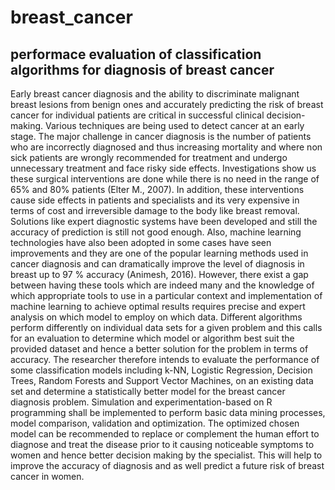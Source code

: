 # breast_cancer
## performace evaluation of classification algorithms for diagnosis of breast cancer

Early breast cancer diagnosis and the ability to discriminate malignant breast lesions from benign ones and accurately predicting the risk of breast cancer for individual patients are critical in successful clinical decision-making. Various techniques are being used to detect cancer at an early stage. 
The major challenge in cancer diagnosis is the number of patients who are incorrectly diagnosed and thus increasing mortality and where non sick patients are wrongly recommended for treatment and undergo unnecessary treatment and face risky side effects. Investigations show us these surgical interventions are done while there is no need in the range of 65% and 80% patients (Elter M., 2007). In addition, these interventions cause side effects in patients and specialists and its very expensive in terms of cost and irreversible damage to the body like breast removal. Solutions like expert diagnostic systems have been developed and still the accuracy of prediction is still not good enough. Also, machine learning technologies have also been adopted in some cases have seen improvements and they are one of the popular learning methods used in cancer diagnosis and can dramatically improve the level of diagnosis in breast up to 97 % accuracy (Animesh, 2016).
However, there exist a gap between having these tools which are indeed many and the knowledge of which appropriate tools to use in a particular context and implementation of machine learning to achieve optimal results requires precise and expert analysis on which model to employ on which data. Different algorithms perform differently on individual data sets for a given problem and this calls for an evaluation to determine which model or algorithm best suit the provided dataset and hence a better solution for the problem in terms of accuracy. 
The researcher therefore intends to evaluate the performance of some classification models including k-NN, Logistic Regression, Decision Trees, Random Forests and Support Vector Machines, on an existing data set and determine a statistically better model for the breast cancer diagnosis problem. Simulation and experimentation-based on R programming shall be implemented to perform basic data mining processes, model comparison, validation and optimization. The optimized chosen model can be recommended to replace or complement the human effort to diagnose and treat the disease prior to it causing noticeable symptoms to women and hence better decision making by the specialist. This will help to improve the accuracy of diagnosis and as well predict a future risk of breast cancer in women.

